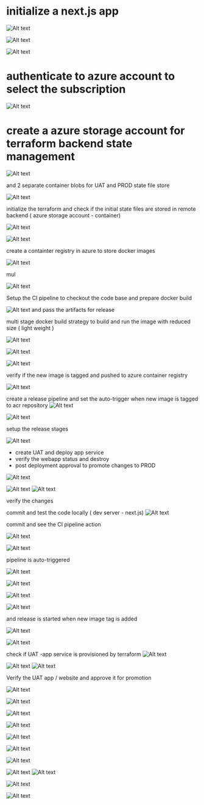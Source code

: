 

# initialize a next.js app

![Alt text](image.png)

![Alt text](image-7.png)

![Alt text](image-6.png)


# authenticate to azure account to select the subscription

![Alt text](image-1.png)

# create a azure storage account for terraform backend state management

![Alt text](image-2.png)

and 2 separate container blobs for UAT and PROD state file store

![Alt text](image-3.png)

initialize the terraform and check if the initial state files are stored in remote backend ( azure storage account - container)

![Alt text](image-4.png)

![Alt text](image-5.png)



create a containter registry in azure to store docker images

![Alt text](image-8.png)


mul


![Alt text](image-9.png)


Setup the CI pipeline to checkout the code base and prepare docker build

![Alt text](image-10.png) and pass the artifacts for release


multi stage docker build strategy to build and run the image with reduced size ( light weight )

![Alt text](image-11.png)

![Alt text](image-13.png)


![Alt text](image-12.png)

verify if the new image is tagged and pushed to azure container registry

![Alt text](image-14.png)

create a release pipeline and set the auto-trigger when new image is tagged to acr repository
![Alt text](image-15.png)


![Alt text](image-16.png)

setup the release stages

![Alt text](image-18.png)

 - create UAT and deploy app service
 - verify the webapp status and destroy
 - post deployment approval to promote changes to PROD


![Alt text](image-17.png)

![Alt text](image-19.png)
![Alt text](image-43.png)

verify the changes

commit and test the code locally ( dev server - next.js)
![Alt text](image-21.png)

commit and see the CI pipeline action



![Alt text](image-22.png)

![Alt text](image-23.png)

pipeline is auto-triggered

![Alt text](image-24.png)

![Alt text](image-25.png)

![Alt text](image-26.png)

![Alt text](image-27.png)

and release is started when new image tag is added

![Alt text](image-28.png)

![Alt text](image-29.png)

check if UAT -app service is provisioned by terraform
![Alt text](image-31.png)

![Alt text](image-32.png)
![Alt text](image-30.png)


Verify the UAT app / website and approve it for promotion

![Alt text](image-33.png)

![Alt text](image-34.png)

![Alt text](image-35.png)

![Alt text](image-36.png)

![Alt text](image-37.png)


![Alt text](image-38.png)

![Alt text](image-39.png)

![Alt text](image-40.png)
![Alt text](image-44.png)


![Alt text](image-41.png)

![Alt text](image-42.png)
